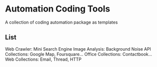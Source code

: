 # Automation Coding Tools
A collection of coding automation package as templates

## List
Web Crawler: Mini Search Engine
Image Analysis: Background Noise
API Collections: Google Map, Foursquare...
Office Collections: Contactbook...
Web Collections: Email, Thread, HTTP
